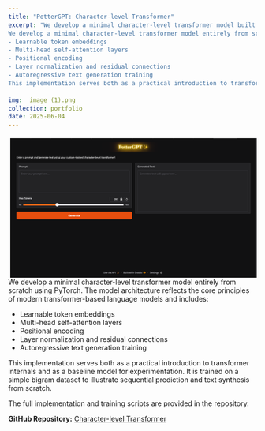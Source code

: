 ```yaml
---
title: "PotterGPT: Character-level Transformer"
excerpt: "We develop a minimal character-level transformer model built from scratch in PyTorch. The model demonstrates core components of GPT-style architectures including token embedding, self-attention, positional encoding, and autoregressive training. A simple bigram dataset is used to illustrate text generation capabilities.
We develop a minimal character-level transformer model entirely from scratch using PyTorch. The model architecture reflects the core principles of modern transformer-based language models and includes:
- Learnable token embeddings
- Multi-head self-attention layers
- Positional encoding
- Layer normalization and residual connections
- Autoregressive text generation training
This implementation serves both as a practical introduction to transformer internals and as a baseline model for experimentation. It is trained on a simple bigram dataset to illustrate sequential prediction and text synthesis from scratch."

img:  image (1).png
collection: portfolio
date: 2025-06-04
---
```


<img src="/images/image (1).png" width="500" align=right style="margin-left: 10px; margin-top: 5px;">

<span>
We develop a minimal character-level transformer model entirely from scratch using PyTorch. The model architecture reflects the core principles of modern transformer-based language models and includes:

- Learnable token embeddings
- Multi-head self-attention layers
- Positional encoding
- Layer normalization and residual connections
- Autoregressive text generation training

This implementation serves both as a practical introduction to transformer internals and as a baseline model for experimentation. It is trained on a simple bigram dataset to illustrate sequential prediction and text synthesis from scratch.

The full implementation and training scripts are provided in the repository.

<b>GitHub Repository:</b> <a href="https://github.com/JigyanshuPati/Character-level-Transformer" target="_blank">Character-level Transformer</a>
</span>
